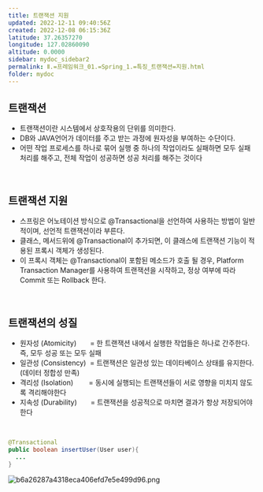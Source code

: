 ```yaml
---
title: 트랜잭션 지원
updated: 2022-12-11 09:40:56Z
created: 2022-12-08 06:15:36Z
latitude: 37.26357270
longitude: 127.02860090
altitude: 0.0000
sidebar: mydoc_sidebar2
permalink: Ⅱ.=프레임워크_01.=Spring_1.=특징_트랜잭션=지원.html
folder: mydoc
---
```


## 트랜잭션
- 트랜잭션이란 시스템에서 상호작용의 단위를 의미한다.
- DB와 JAVA언어가 데이터를 주고 받는 과정에 원자성을 부여하는 수단이다.
- 어떤 작업 프로세스를 하나로 묶어 실행 중 하나의 작업이라도 실패하면 모두 실패 처리를 해주고, 
전체 작업이 성공하면 성공 처리를 해주는 것이다
<br>

## 트랜잭션 지원
- 스프링은 어노테이션 방식으로 @Transactional을 선언하여 사용하는 방법이 일반적이며, 선언적 트랜잭션이라 부른다.
- 클래스, 메서드위에 @Transactional이 추가되면, 이 클래스에 트랜잭션 기능이 적용된 프록시 객체가 생성된다.
- 이 프록시 객체는 @Transactional이 포함된 메소드가 호출 될 경우, Platform Transaction Manager를 사용하여 트랜잭션을 시작하고, 
  정상 여부에 따라 Commit 또는 Rollback 한다.
<br>

## 트랜잭션의 성질
- 원자성 (Atomicity)&nbsp;&nbsp;&nbsp;&nbsp;&nbsp;&nbsp; = 한 트랜잭션 내에서 실행한 작업들은 하나로 간주한다. 즉, 모두 성공 또는 모두 실패
- 일관성 (Consistency)&nbsp; = 트랜잭션은 일관성 있는 데이타베이스 상태를 유지한다. (데이터 정합성 만족)
- 격리성 (Isolation)&nbsp;&nbsp;&nbsp;&nbsp;&nbsp;&nbsp;&nbsp; = 동시에 실행되는 트랜잭션들이 서로 영향을 미치지 않도록 격리해야한다
- 지속성 (Durability)&nbsp;&nbsp;&nbsp;&nbsp;&nbsp;&nbsp;  = 트랜잭션을 성공적으로 마치면 결과가 항상 저장되어야 한다
<br>

```java
@Transactional
public boolean insertUser(User user){
  ...
}
```

![b6a26287a4318eca406efd7e5e499d96.png](../../../resources/b6a26287a4318eca406efd7e5e499d96.png)
